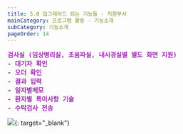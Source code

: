 ```yaml
---
title: 5.0 업그레이드 되는 기능들 - 지원부서
mainCategory: 프로그램 활용 - 기능소개
subCategory: 기능소개
pageOrder: 14
---
```


<pre style="color:#9C26B0; font-weight:Bold">
검사실 (임상병리실, 초음파실, 내시경실별 별도 화면 지원)
- 대기자 확인
- 오더 확인
- 결과 입력
- 일자별메모
- 환자별 특이사항 기술
- 수탁검사 전송
</pre>

[![](/images/{{page.url}}_1.png)](/images/{{page.url}}_1.png){: target="_blank"}